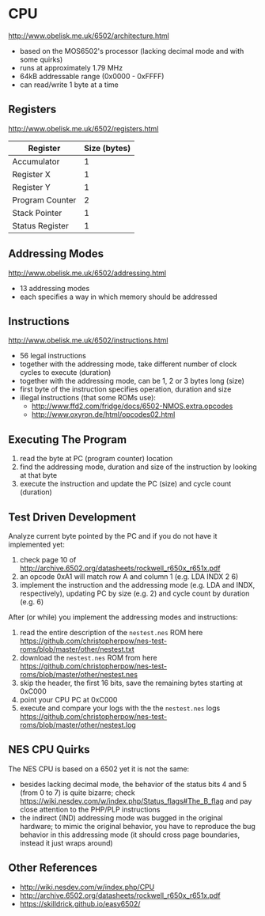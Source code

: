 # CPU

http://www.obelisk.me.uk/6502/architecture.html

- based on the MOS6502's processor (lacking decimal mode and with some quirks)
- runs at approximately 1.79 MHz
- 64kB addressable range (0x0000 - 0xFFFF)
- can read/write 1 byte at a time

## Registers

http://www.obelisk.me.uk/6502/registers.html

| Register        | Size (bytes) |
| --------------- | ------------ |
| Accumulator     | 1            |
| Register X      | 1            |
| Register Y      | 1            |
| Program Counter | 2            |
| Stack Pointer   | 1            |
| Status Register | 1            |

## Addressing Modes

http://www.obelisk.me.uk/6502/addressing.html

- 13 addressing modes
- each specifies a way in which memory should be addressed

## Instructions

http://www.obelisk.me.uk/6502/instructions.html

- 56 legal instructions 
- together with the addressing mode, take different number of clock cycles to execute (duration)
- together with the addressing mode, can be 1, 2 or 3 bytes long (size)
- first byte of the instruction specifies operation, duration and size
- illegal instructions (that some ROMs use): 
  - http://www.ffd2.com/fridge/docs/6502-NMOS.extra.opcodes
  - http://www.oxyron.de/html/opcodes02.html

## Executing The Program

1. read the byte at PC (program counter) location
2. find the addressing mode, duration and size of the instruction by looking at that byte
3. execute the instruction and update the PC (size) and cycle count (duration)

## Test Driven Development

Analyze current byte pointed by the PC and if you do not have it implemented yet:
1. check page 10 of http://archive.6502.org/datasheets/rockwell_r650x_r651x.pdf
2. an opcode 0xA1 will match row A and column 1 (e.g. LDA INDX 2 6)
3. implement the instruction and the addressing mode (e.g. LDA and INDX, respectively), updating PC by size (e.g. 2) and cycle count by duration (e.g. 6)

After (or while) you implement the addressing modes and instructions:
1. read the entire description of the `nestest.nes` ROM here https://github.com/christopherpow/nes-test-roms/blob/master/other/nestest.txt
2. download the `nestest.nes` ROM from here https://github.com/christopherpow/nes-test-roms/blob/master/other/nestest.nes
3. skip the header, the first 16 bits, save the remaining bytes starting at 0xC000
4. point your CPU PC at 0xC000
5. execute and compare your logs with the the `nestest.nes` logs https://github.com/christopherpow/nes-test-roms/blob/master/other/nestest.log

## NES CPU Quirks

The NES CPU is based on a 6502 yet it is not the same:

- besides lacking decimal mode, the behavior of the status bits 4 and 5 (from 0 to 7) is quite bizarre; check https://wiki.nesdev.com/w/index.php/Status_flags#The_B_flag and pay close attention to the PHP/PLP instructions
- the indirect (IND) addressing mode was bugged in the original hardware; to mimic the original behavior, you have to reproduce the bug behavior in this addressing mode (it should cross page boundaries, instead it just wraps around)

## Other References

- http://wiki.nesdev.com/w/index.php/CPU
- http://archive.6502.org/datasheets/rockwell_r650x_r651x.pdf
- https://skilldrick.github.io/easy6502/
